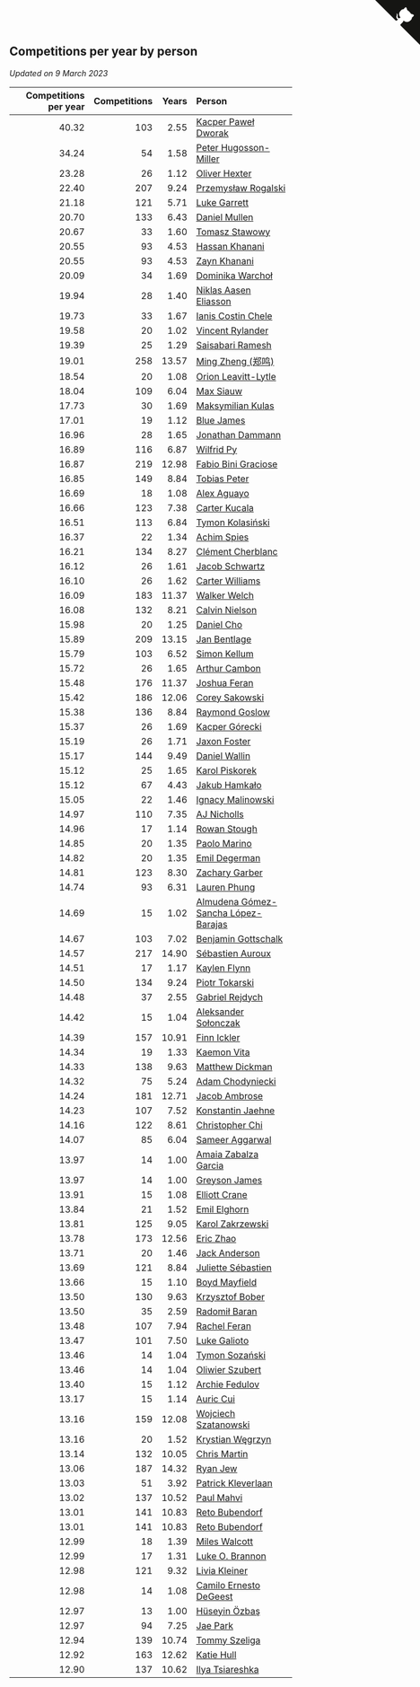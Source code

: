 ## Competitions per year by person

*Updated on  9 March 2023*

| Competitions per year | Competitions | Years | Person |
| ---: | ---: | ---: | :--- |
| 40.32 | 103 | 2.55 | [Kacper Paweł Dworak](https://www.worldcubeassociation.org/persons/2020DWOR01) |
| 34.24 | 54 | 1.58 | [Peter Hugosson-Miller](https://www.worldcubeassociation.org/persons/2021HUGO01) |
| 23.28 | 26 | 1.12 | [Oliver Hexter](https://www.worldcubeassociation.org/persons/2022HEXT01) |
| 22.40 | 207 | 9.24 | [Przemysław Rogalski](https://www.worldcubeassociation.org/persons/2013ROGA02) |
| 21.18 | 121 | 5.71 | [Luke Garrett](https://www.worldcubeassociation.org/persons/2017GARR05) |
| 20.70 | 133 | 6.43 | [Daniel Mullen](https://www.worldcubeassociation.org/persons/2016MULL04) |
| 20.67 | 33 | 1.60 | [Tomasz Stawowy](https://www.worldcubeassociation.org/persons/2021STAW01) |
| 20.55 | 93 | 4.53 | [Hassan Khanani](https://www.worldcubeassociation.org/persons/2018KHAN26) |
| 20.55 | 93 | 4.53 | [Zayn Khanani](https://www.worldcubeassociation.org/persons/2018KHAN28) |
| 20.09 | 34 | 1.69 | [Dominika Warchoł](https://www.worldcubeassociation.org/persons/2021WARC01) |
| 19.94 | 28 | 1.40 | [Niklas Aasen Eliasson](https://www.worldcubeassociation.org/persons/2021ELIA01) |
| 19.73 | 33 | 1.67 | [Ianis Costin Chele](https://www.worldcubeassociation.org/persons/2021CHEL01) |
| 19.58 | 20 | 1.02 | [Vincent Rylander](https://www.worldcubeassociation.org/persons/2022RYLA01) |
| 19.39 | 25 | 1.29 | [Saisabari Ramesh](https://www.worldcubeassociation.org/persons/2021RAME01) |
| 19.01 | 258 | 13.57 | [Ming Zheng (郑鸣)](https://www.worldcubeassociation.org/persons/2009ZHEN11) |
| 18.54 | 20 | 1.08 | [Orion Leavitt-Lytle](https://www.worldcubeassociation.org/persons/2022LEAV01) |
| 18.04 | 109 | 6.04 | [Max Siauw](https://www.worldcubeassociation.org/persons/2017SIAU02) |
| 17.73 | 30 | 1.69 | [Maksymilian Kulas](https://www.worldcubeassociation.org/persons/2021KULA02) |
| 17.01 | 19 | 1.12 | [Blue James](https://www.worldcubeassociation.org/persons/2022JAME01) |
| 16.96 | 28 | 1.65 | [Jonathan Dammann](https://www.worldcubeassociation.org/persons/2021DAMM01) |
| 16.89 | 116 | 6.87 | [Wilfrid Py](https://www.worldcubeassociation.org/persons/2016PYWI01) |
| 16.87 | 219 | 12.98 | [Fabio Bini Graciose](https://www.worldcubeassociation.org/persons/2010GRAC02) |
| 16.85 | 149 | 8.84 | [Tobias Peter](https://www.worldcubeassociation.org/persons/2014PETE03) |
| 16.69 | 18 | 1.08 | [Alex Aguayo](https://www.worldcubeassociation.org/persons/2022AGUA01) |
| 16.66 | 123 | 7.38 | [Carter Kucala](https://www.worldcubeassociation.org/persons/2015KUCA01) |
| 16.51 | 113 | 6.84 | [Tymon Kolasiński](https://www.worldcubeassociation.org/persons/2016KOLA02) |
| 16.37 | 22 | 1.34 | [Achim Spies](https://www.worldcubeassociation.org/persons/2021SPIE01) |
| 16.21 | 134 | 8.27 | [Clément Cherblanc](https://www.worldcubeassociation.org/persons/2014CHER05) |
| 16.12 | 26 | 1.61 | [Jacob Schwartz](https://www.worldcubeassociation.org/persons/2021SCHW01) |
| 16.10 | 26 | 1.62 | [Carter Williams](https://www.worldcubeassociation.org/persons/2021WILL06) |
| 16.09 | 183 | 11.37 | [Walker Welch](https://www.worldcubeassociation.org/persons/2011WELC01) |
| 16.08 | 132 | 8.21 | [Calvin Nielson](https://www.worldcubeassociation.org/persons/2014NIEL03) |
| 15.98 | 20 | 1.25 | [Daniel Cho](https://www.worldcubeassociation.org/persons/2021CHOD01) |
| 15.89 | 209 | 13.15 | [Jan Bentlage](https://www.worldcubeassociation.org/persons/2010BENT01) |
| 15.79 | 103 | 6.52 | [Simon Kellum](https://www.worldcubeassociation.org/persons/2016KELL12) |
| 15.72 | 26 | 1.65 | [Arthur Cambon](https://www.worldcubeassociation.org/persons/2021CAMB01) |
| 15.48 | 176 | 11.37 | [Joshua Feran](https://www.worldcubeassociation.org/persons/2011FERA01) |
| 15.42 | 186 | 12.06 | [Corey Sakowski](https://www.worldcubeassociation.org/persons/2011SAKO01) |
| 15.38 | 136 | 8.84 | [Raymond Goslow](https://www.worldcubeassociation.org/persons/2014GOSL01) |
| 15.37 | 26 | 1.69 | [Kacper Górecki](https://www.worldcubeassociation.org/persons/2021GORE01) |
| 15.19 | 26 | 1.71 | [Jaxon Foster](https://www.worldcubeassociation.org/persons/2021FOST01) |
| 15.17 | 144 | 9.49 | [Daniel Wallin](https://www.worldcubeassociation.org/persons/2013WALL03) |
| 15.12 | 25 | 1.65 | [Karol Piskorek](https://www.worldcubeassociation.org/persons/2021PISK01) |
| 15.12 | 67 | 4.43 | [Jakub Hamkało](https://www.worldcubeassociation.org/persons/2018HAMK01) |
| 15.05 | 22 | 1.46 | [Ignacy Malinowski](https://www.worldcubeassociation.org/persons/2021MALI02) |
| 14.97 | 110 | 7.35 | [AJ Nicholls](https://www.worldcubeassociation.org/persons/2015NICH04) |
| 14.96 | 17 | 1.14 | [Rowan Stough](https://www.worldcubeassociation.org/persons/2022STOU01) |
| 14.85 | 20 | 1.35 | [Paolo Marino](https://www.worldcubeassociation.org/persons/2021MARI04) |
| 14.82 | 20 | 1.35 | [Emil Degerman](https://www.worldcubeassociation.org/persons/2021DEGE01) |
| 14.81 | 123 | 8.30 | [Zachary Garber](https://www.worldcubeassociation.org/persons/2014GARB01) |
| 14.74 | 93 | 6.31 | [Lauren Phung](https://www.worldcubeassociation.org/persons/2016PHUN02) |
| 14.69 | 15 | 1.02 | [Almudena Gómez-Sancha López-Barajas](https://www.worldcubeassociation.org/persons/2022GOME03) |
| 14.67 | 103 | 7.02 | [Benjamin Gottschalk](https://www.worldcubeassociation.org/persons/2016GOTT01) |
| 14.57 | 217 | 14.90 | [Sébastien Auroux](https://www.worldcubeassociation.org/persons/2008AURO01) |
| 14.51 | 17 | 1.17 | [Kaylen Flynn](https://www.worldcubeassociation.org/persons/2022FLYN01) |
| 14.50 | 134 | 9.24 | [Piotr Tokarski](https://www.worldcubeassociation.org/persons/2013TOKA01) |
| 14.48 | 37 | 2.55 | [Gabriel Rejdych](https://www.worldcubeassociation.org/persons/2020REJD01) |
| 14.42 | 15 | 1.04 | [Aleksander Sołonczak](https://www.worldcubeassociation.org/persons/2022SOLO01) |
| 14.39 | 157 | 10.91 | [Finn Ickler](https://www.worldcubeassociation.org/persons/2012ICKL01) |
| 14.34 | 19 | 1.33 | [Kaemon Vita](https://www.worldcubeassociation.org/persons/2021VITA01) |
| 14.33 | 138 | 9.63 | [Matthew Dickman](https://www.worldcubeassociation.org/persons/2013DICK01) |
| 14.32 | 75 | 5.24 | [Adam Chodyniecki](https://www.worldcubeassociation.org/persons/2017CHOD02) |
| 14.24 | 181 | 12.71 | [Jacob Ambrose](https://www.worldcubeassociation.org/persons/2010AMBR01) |
| 14.23 | 107 | 7.52 | [Konstantin Jaehne](https://www.worldcubeassociation.org/persons/2015JAEH01) |
| 14.16 | 122 | 8.61 | [Christopher Chi](https://www.worldcubeassociation.org/persons/2014CHIC01) |
| 14.07 | 85 | 6.04 | [Sameer Aggarwal](https://www.worldcubeassociation.org/persons/2017AGGA01) |
| 13.97 | 14 | 1.00 | [Amaia Zabalza Garcia](https://www.worldcubeassociation.org/persons/2022GARC03) |
| 13.97 | 14 | 1.00 | [Greyson James](https://www.worldcubeassociation.org/persons/2022JAME02) |
| 13.91 | 15 | 1.08 | [Elliott Crane](https://www.worldcubeassociation.org/persons/2022CRAN01) |
| 13.84 | 21 | 1.52 | [Emil Elghorn](https://www.worldcubeassociation.org/persons/2021ELGH01) |
| 13.81 | 125 | 9.05 | [Karol Zakrzewski](https://www.worldcubeassociation.org/persons/2014ZAKR01) |
| 13.78 | 173 | 12.56 | [Eric Zhao](https://www.worldcubeassociation.org/persons/2010ZHAO19) |
| 13.71 | 20 | 1.46 | [Jack Anderson](https://www.worldcubeassociation.org/persons/2021ANDE05) |
| 13.69 | 121 | 8.84 | [Juliette Sébastien](https://www.worldcubeassociation.org/persons/2014SEBA01) |
| 13.66 | 15 | 1.10 | [Boyd Mayfield](https://www.worldcubeassociation.org/persons/2022MAYF01) |
| 13.50 | 130 | 9.63 | [Krzysztof Bober](https://www.worldcubeassociation.org/persons/2013BOBE01) |
| 13.50 | 35 | 2.59 | [Radomił Baran](https://www.worldcubeassociation.org/persons/2020BARA02) |
| 13.48 | 107 | 7.94 | [Rachel Feran](https://www.worldcubeassociation.org/persons/2015FERA01) |
| 13.47 | 101 | 7.50 | [Luke Galioto](https://www.worldcubeassociation.org/persons/2015GALI02) |
| 13.46 | 14 | 1.04 | [Tymon Sozański](https://www.worldcubeassociation.org/persons/2022SOZA01) |
| 13.46 | 14 | 1.04 | [Oliwier Szubert](https://www.worldcubeassociation.org/persons/2022SZUB01) |
| 13.40 | 15 | 1.12 | [Archie Fedulov](https://www.worldcubeassociation.org/persons/2022FEDU01) |
| 13.17 | 15 | 1.14 | [Auric Cui](https://www.worldcubeassociation.org/persons/2022CUIA01) |
| 13.16 | 159 | 12.08 | [Wojciech Szatanowski](https://www.worldcubeassociation.org/persons/2011SZAT01) |
| 13.16 | 20 | 1.52 | [Krystian Węgrzyn](https://www.worldcubeassociation.org/persons/2021WEGR01) |
| 13.14 | 132 | 10.05 | [Chris Martin](https://www.worldcubeassociation.org/persons/2013MART03) |
| 13.06 | 187 | 14.32 | [Ryan Jew](https://www.worldcubeassociation.org/persons/2008JEWR01) |
| 13.03 | 51 | 3.92 | [Patrick Kleverlaan](https://www.worldcubeassociation.org/persons/2019KLEV01) |
| 13.02 | 137 | 10.52 | [Paul Mahvi](https://www.worldcubeassociation.org/persons/2012MAHV01) |
| 13.01 | 141 | 10.83 | [Reto Bubendorf](https://www.worldcubeassociation.org/persons/2012BUBE01) |
| 13.01 | 141 | 10.83 | [Reto Bubendorf](https://www.worldcubeassociation.org/persons/2012BUBE01) |
| 12.99 | 18 | 1.39 | [Miles Walcott](https://www.worldcubeassociation.org/persons/2021WALC02) |
| 12.99 | 17 | 1.31 | [Luke O. Brannon](https://www.worldcubeassociation.org/persons/2021BRAN02) |
| 12.98 | 121 | 9.32 | [Livia Kleiner](https://www.worldcubeassociation.org/persons/2013KLEI03) |
| 12.98 | 14 | 1.08 | [Camilo Ernesto DeGeest](https://www.worldcubeassociation.org/persons/2022DEGE01) |
| 12.97 | 13 | 1.00 | [Hüseyin Özbaş](https://www.worldcubeassociation.org/persons/2022OZBA01) |
| 12.97 | 94 | 7.25 | [Jae Park](https://www.worldcubeassociation.org/persons/2015PARK24) |
| 12.94 | 139 | 10.74 | [Tommy Szeliga](https://www.worldcubeassociation.org/persons/2012SZEL01) |
| 12.92 | 163 | 12.62 | [Katie Hull](https://www.worldcubeassociation.org/persons/2010HULL01) |
| 12.90 | 137 | 10.62 | [Ilya Tsiareshka](https://www.worldcubeassociation.org/persons/2012TERE01) |


<a href="https://github.com/jonatanklosko/wca_statistics" class="github-corner" aria-label="View source on Github"><svg width="80" height="80" viewBox="0 0 250 250" style="fill:#151513; color:#fff; position: absolute; top: 0; border: 0; right: 0;" aria-hidden="true"><path d="M0,0 L115,115 L130,115 L142,142 L250,250 L250,0 Z"></path><path d="M128.3,109.0 C113.8,99.7 119.0,89.6 119.0,89.6 C122.0,82.7 120.5,78.6 120.5,78.6 C119.2,72.0 123.4,76.3 123.4,76.3 C127.3,80.9 125.5,87.3 125.5,87.3 C122.9,97.6 130.6,101.9 134.4,103.2" fill="currentColor" style="transform-origin: 130px 106px;" class="octo-arm"></path><path d="M115.0,115.0 C114.9,115.1 118.7,116.5 119.8,115.4 L133.7,101.6 C136.9,99.2 139.9,98.4 142.2,98.6 C133.8,88.0 127.5,74.4 143.8,58.0 C148.5,53.4 154.0,51.2 159.7,51.0 C160.3,49.4 163.2,43.6 171.4,40.1 C171.4,40.1 176.1,42.5 178.8,56.2 C183.1,58.6 187.2,61.8 190.9,65.4 C194.5,69.0 197.7,73.2 200.1,77.6 C213.8,80.2 216.3,84.9 216.3,84.9 C212.7,93.1 206.9,96.0 205.4,96.6 C205.1,102.4 203.0,107.8 198.3,112.5 C181.9,128.9 168.3,122.5 157.7,114.1 C157.9,116.9 156.7,120.9 152.7,124.9 L141.0,136.5 C139.8,137.7 141.6,141.9 141.8,141.8 Z" fill="currentColor" class="octo-body"></path></svg></a><style>.github-corner:hover .octo-arm{animation:octocat-wave 560ms ease-in-out}@keyframes octocat-wave{0%,100%{transform:rotate(0)}20%,60%{transform:rotate(-25deg)}40%,80%{transform:rotate(10deg)}}@media (max-width:500px){.github-corner:hover .octo-arm{animation:none}.github-corner .octo-arm{animation:octocat-wave 560ms ease-in-out}}</style>
